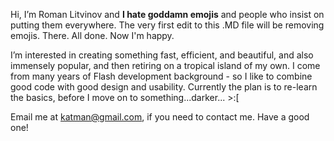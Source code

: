 Hi, I’m Roman Litvinov and **I hate goddamn emojis** and people who insist on putting them everywhere. The very first edit to this .MD file will be removing emojis. There. All done. Now I'm happy.
  
I’m interested in creating something fast, efficient, and beautiful, and also immensely popular, and then retiring on a tropical island of my own. I come from many years of Flash development background - so I like to combine good code with good design and usability. Currently the plan is to re-learn the basics, before I move on to something...darker... >:[

Email me at katman@gmail.com, if you need to contact me.
Have a good one!

<!---
Roman-Litvinov/Roman-Litvinov is a special repository because its `README.md` (this file) appears on your GitHub profile.
You can click the Preview link to take a look at your changes.
--->
